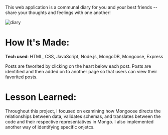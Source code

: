 This web application is a communal diary for you and your best friends -- share your thoughts and feelings with one another! 

![diary](https://user-images.githubusercontent.com/98935149/172016546-de893dfb-6ba0-46ab-ad7c-7724a63a532c.jpg)

# <strong>How It's Made:</strong>
<strong>Tech used</strong>: HTML, CSS, JavaScript, Node.js, MongoDB, Mongoose, Express

Posts are favorited by clicking on the heart below each post. Posts are identified and then added on to another page so that users can view their favorited posts. 

# <strong>Lesson Learned:</strong>

Throughout this project, I focused on examining how Mongoose directs the relationships between data, validates schemas, and translates between the code and their respective representatives in Mongo. I also implemented another way of identifying specific onjetcs. 
